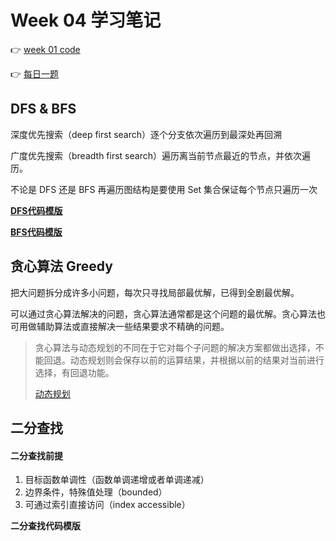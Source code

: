 # Week 04 学习笔记

👉 [week 01 code](https://github.com/Gamig0/algorithm008-class01/tree/master/Week_04/week04code)

👉 [每日一题](https://github.com/Gamig0/algorithm008-class01/tree/master/Week_04/week04code/daily)

## DFS & BFS

深度优先搜索（deep first search）逐个分支依次遍历到最深处再回溯

广度优先搜索（breadth first search）遍历离当前节点最近的节点，并依次遍历。

不论是 DFS 还是 BFS 再遍历图结构是要使用 Set 集合保证每个节点只遍历一次

[**DFS代码模版**](https://github.com/Gamig0/algorithm008-class01/blob/master/Week_04/DFS%20%E4%BB%A3%E7%A0%81%E6%A8%A1%E7%89%88.md)

[**BFS代码模版**](https://github.com/Gamig0/algorithm008-class01/blob/master/Week_04/BFS%20%E4%BB%A3%E7%A0%81%E6%A8%A1%E7%89%88.md)



## 贪心算法 Greedy

把大问题拆分成许多小问题，每次只寻找局部最优解，已得到全剧最优解。

可以通过贪心算法解决的问题，贪心算法通常都是这个问题的最优解。贪心算法也可用做辅助算法或直接解决一些结果要求不精确的问题。

> 贪心算法与动态规划的不同在于它对每个子问题的解决方案都做出选择，不 能回退。动态规划则会保存以前的运算结果，并根据以前的结果对当前进行 选择，有回退功能。 
>
> [动态规划](https://zh.wikipedia.org/wiki/%E5%8A%A8%E6%80%81%E8%A7%84%E5%88%92)



## 二分查找

#### 二分查找前提

1. 目标函数单调性（函数单调递增或者单调递减）
2. 边界条件，特殊值处理（bounded）
3. 可通过索引直接访问（index accessible）

**二分查找代码模版**

